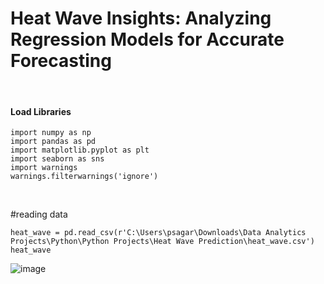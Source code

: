 # Heat Wave Insights: Analyzing Regression Models for Accurate Forecasting

<br/>

#### Load Libraries
```{r}
import numpy as np
import pandas as pd
import matplotlib.pyplot as plt
import seaborn as sns
import warnings
warnings.filterwarnings('ignore')
```
<br/>

#reading data
```{r}
heat_wave = pd.read_csv(r'C:\Users\psagar\Downloads\Data Analytics Projects\Python\Python Projects\Heat Wave Prediction\heat_wave.csv')
heat_wave
```
![image](https://github.com/user-attachments/assets/65477020-3749-4231-b00e-6aff9dee0e10)

